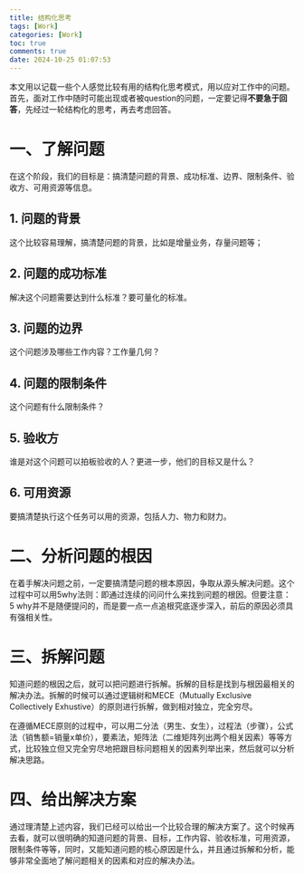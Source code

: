 ```yaml
---
title: 结构化思考
tags: [Work]
categories: [Work]
toc: true
comments: true
date: 2024-10-25 01:07:53
---
```

<!-- more -->
本文用以记载一些个人感觉比较有用的结构化思考模式，用以应对工作中的问题。
首先，面对工作中随时可能出现或者被question的问题，一定要记得**不要急于回答**，先经过一轮结构化的思考，再去考虑回答。

# 一、了解问题
在这个阶段，我们的目标是：搞清楚问题的背景、成功标准、边界、限制条件、验收方、可用资源等信息。

## 1. 问题的背景
这个比较容易理解，搞清楚问题的背景，比如是增量业务，存量问题等；

## 2. 问题的成功标准
解决这个问题需要达到什么标准？要可量化的标准。

## 3. 问题的边界
这个问题涉及哪些工作内容？工作量几何？

## 4. 问题的限制条件
这个问题有什么限制条件？

## 5. 验收方
谁是对这个问题可以拍板验收的人？更进一步，他们的目标又是什么？

## 6. 可用资源
要搞清楚执行这个任务可以用的资源，包括人力、物力和财力。



# 二、分析问题的根因
在着手解决问题之前，一定要搞清楚问题的根本原因，争取从源头解决问题。这个过程中可以用5why法则：即通过连续的问问什么来找到问题的根因。但要注意：5 why并不是随便提问的，而是要一点一点追根究底逐步深入，前后的原因必须具有强相关性。


# 三、拆解问题
知道问题的根因之后，就可以把问题进行拆解。拆解的目标是找到与根因最相关的解决办法。拆解的时候可以通过逻辑树和MECE（Mutually Exclusive Collectively Exhustive）的原则进行拆解，做到相对独立，完全穷尽。

在遵循MECE原则的过程中，可以用二分法（男生、女生），过程法（步骤），公式法（销售额=销量x单价），要素法，矩阵法（二维矩阵列出两个相关因素）等等方式，比较独立但又完全穷尽地把跟目标问题相关的因素列举出来，然后就可以分析解决思路。


# 四、给出解决方案

通过理清楚上述内容，我们已经可以给出一个比较合理的解决方案了。这个时候再去看，就可以很明确的知道问题的背景、目标，工作内容、验收标准，可用资源，限制条件等等，同时，又能知道问题的核心原因是什么，并且通过拆解和分析，能够非常全面地了解问题相关的因素和对应的解决办法。
